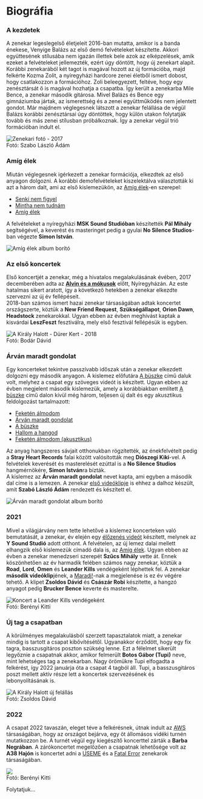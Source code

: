
# Biográfia

### A kezdetek

A zenekar legeslegelső életjeleit 2016-ban mutatta, amikor is a banda énekese, Venyige Balázs az első demó felvételeket készítette. Akkori együttesének stílusába nem igazán illettek bele azok az elképzelések, amik ezeket a felvételeket jellemezték, ezért úgy döntött, hogy új zenekart alapít. Korábbi zenekarából két tagot is magával hozott az új formációba, majd felkérte Kozma Zolit, a nyíregyházi hardcore zenei életből ismert dobost, hogy csatlakozzon a formációhoz. Zoli beleegyezett, feltéve, hogy egy zenésztársát ő is magával hozhatja a csapatba. Így került a zenekarba Mile Bence, a zenekar második gitárosa. Mivel Balázs és Bence egy gimnáziumba jártak, az ismerettség és a zenei együttműködés nem jelentett gondot. Már majdnem véglegesnek látszott a zenekar felállása de végül Balázs korábbi zenésztársai úgy döntöttek, hogy külön utakon folytatják tovább és más zenei stílusban próbálkoznak. Így a zenekar végül trió formációban indult el.

![Zenekari fotó - 2017](/media/akh_2017.jpeg "Balról jobbra: Kozma Zoltán, Venyige Balázs, Mile Bence")\
Fotó: Szabo László Ádám

### Amíg élek

Miután véglegesnek igérkezett a zenekar formációja, elkezdtek az első anyagon dolgozni. A korábbi demofelvételeket kiszelektálva választották ki azt a három dalt, ami az első kislemezükön, az [Amíg élek](https://www.youtube.com/watch?v=C_NP7aao94w\&list=PLwSVmtL6MK8-7InEuGbqhXVN046dL_84-)-en szerepel:

* [Senki nem figyel](https://www.youtube.com/watch?v=u37V2Dd6u_k\&list=PLwSVmtL6MK8-7InEuGbqhXVN046dL_84-\&index=2)
* [Mintha nem tudnám](https://www.youtube.com/watch?v=pzVuNqjZXHU\&list=PLwSVmtL6MK8-7InEuGbqhXVN046dL_84-)
* [Amíg élek](https://www.youtube.com/watch?v=C_NP7aao94w\&list=PLwSVmtL6MK8-7InEuGbqhXVN046dL_84-)

A felvételeket a nyíregyházi **MSK Sound Studióban** készítették **Pál Mihály** segítségével, a keverést és masteringet pedig a gyulai **No Silence Studios**-ban végezte **Simon István**.

![Amíg élek album borító](/media/amig_elek_album_cover.png "Amíg élek kislemez borító")

### Az első koncertek

Első koncertjét a zenekar, még a hivatalos megalakulásának évében, 2017 decemberében adta az **[Alvin és a mókusok](https://www.facebook.com/Alvin.es.a.Mokusok)** előtt, Nyíregyházán. Az este hatalmas sikert aratott, így a következő hetekben a zenekar elkezdte szervezni az új év fellépéseit.\
2018-ban számos ismert hazai zenekar társaságában adtak koncertet országszerte, köztük a **New Friend Request**, **Szükségállapot**, **Orion Dawn**, **Headstock** zenekarokkal. Ugyan ebben az évben meghívást kaptak a kisvárdai **LeszFeszt** fesztiválra, mely első fesztivál fellépésük is egyben.

![A Király Halott - Dürer Kert - 2018](/media/akh_durer_2018_aprilis.jpeg "Koncert 2018 áprilisában a Dürer Kertben")\
Fotó: Bodár Dávid

### Árván maradt gondolat

Egy koncerteket tekintve passzívabb időszak után a zenekar elkezdett dolgozni egy második anyagon. A kislemez előfutára [A büszke](https://www.youtube.com/watch?v=WG3cj18hTVQ\&list=PLwSVmtL6MK89QYFJuqkTh6K0Qgf-gqYIX) című daluk volt, melyhez a csapat egy szöveges videót is készített. Ugyan ebben az évben megjelent második kislemezük, amely a korábbiakban említett [A büszke](https://www.youtube.com/watch?v=WG3cj18hTVQ\&list=PLwSVmtL6MK89QYFJuqkTh6K0Qgf-gqYIX) című dalon kívül még három, teljesen új dalt és egy akusztikus feldolgozást tartalmazott:

* [Feketén álmodom](https://www.youtube.com/watch?v=oNKIWTSgkSo\&list=PLwSVmtL6MK89QYFJuqkTh6K0Qgf-gqYIX)
* [Árván maradt gondolat](https://www.youtube.com/watch?v=MJ0jdPa8CYk\&list=PLwSVmtL6MK89QYFJuqkTh6K0Qgf-gqYIX)
* [A büszke](https://www.youtube.com/watch?v=WG3cj18hTVQ\&list=PLwSVmtL6MK89QYFJuqkTh6K0Qgf-gqYIX)
* [Hallom a hangod](https://www.youtube.com/watch?v=zntPk_cRCg0\&list=PLwSVmtL6MK89QYFJuqkTh6K0Qgf-gqYIX)
* [Feketén álmodom (akusztikus)](https://www.youtube.com/watch?v=oJionycKlUY\&list=PLwSVmtL6MK89QYFJuqkTh6K0Qgf-gqYIX)

Az anyag hangszeres sávjait otthonukban rögzítették, az énekfelvételt pedig a **Stray Heart Records** falai között valósították meg **Diószegi Kiki**-vel. A felvételek keverését és masterelését ezúttal is a **No Silence Studios** hangmérnökére, **Simon István**ra bízták.\
A kislemez az **Árván maradt gondolat** nevet kapta, ami egyben a második dal címe is a lemezen. A zenekar [első videóklipje](https://www.youtube.com/watch?v=MJ0jdPa8CYk\&list=PLwSVmtL6MK89QYFJuqkTh6K0Qgf-gqYIX) is ehhez a dalhoz készült, amit **Szabó László Ádám** rendezett és készített el.

![Árván maradt gondolat album borító](/media/akh_arvan_maradt_gondolat_cover.png "Árván maradt gondolat kislemez borító")

### 2021

Mivel a világjárvány nem tette lehetővé a kislemez koncerteken való bemutatását, a zenekar, év elején egy [élőzenés videót](https://www.youtube.com/watch?v=2Ke4hfEMWyA) készített, melynek az **Y Sound Studió** adott otthont. A felvételen, az új lemez dalai mellett elhangzik első kislemezük címadó dala is, az [Amíg élek](https://youtu.be/2Ke4hfEMWyA?t=533). Ugyan ebben az évben a zenekar menedzseri szerepét **Szűcs Mihály** vette át. Ennek köszönhetően az év harmadik felében számos nagy zenekar, köztük a **Road**, **Lord**, **Omen** és **Leander Kills** vendégeként léphettek fel. A zenekar **második videóklip**jének, a [Maradj!](https://youtu.be/sqSHJnM3e3A)-nak a megjelenése is ez év végére tehető. A klipet **Zsoldos Dávid** és **Császár Robi** készítette, a hangzó anyagot pedig **Brucker Bence** keverte és masterelte.

![](/media/akh_barba_negra_2021-11-27.jpeg "Koncert a Leander Kills vendégeként")\
Fotó: Berényi Kitti

### Új tag a csapatban

A körülményes megalakulásból szerzett tapasztalatok miatt, a zenekar mindig is tartott a csapat kibővítésétől. Ugyanakkor érződött, hogy egy fix tagra, basszusgitáros poszton szükség lenne. Ezt a félelmet sikerült legyőznie a csapatnak akkor, amikor felmerült **Botos Gábor (Tupi)** neve, mint lehetséges tag a zenekarban. Nagy örömükre Tupi elfogadta a felkérést, így 2022 januárja óta a csapat 4 tagból áll. Tupi, a basszusgitáros poszt mellett aktív része lett a koncertek szervezésének és lebonyolításának is.

![A Király Halott új felállás](/media/akh_tupival.jpeg "Zenekari felállás a bővülés után")\
Fotó: Zsoldos Dávid

### 2022

A csapat 2022 tavaszán, eleget téve a felkérésnek, útnak indult az [AWS](https://www.facebook.com/awszenekar) társaságában, hogy az országot bejárva, egy öt állomásos vidéki turnén mutatkozzon be. A turnét végül egy kiegészítő koncerttel zárták a **Barba Negrában**. A zárókoncertet megelőzően a csapatnak lehetősége volt az **A38 Hajón** is koncertet adni a [USEME](https://www.facebook.com/usemezenekar) és a [Fatal Error](https://www.facebook.com/fatalerrorzenekar) zenekarok társaságában.

![](/media/akh_barba_negra_2022-06-04.jpeg)\
Fotó: Berényi Kitti

Folytatjuk...
